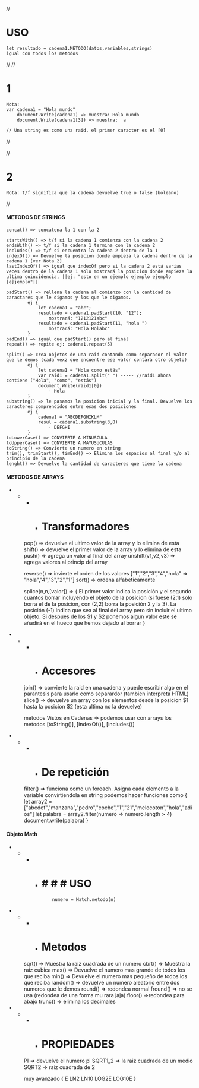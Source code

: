 //
# USO
    let resultado = cadena1.METODO(datos,variables,strings)
    igual con todos los metodos
//
//
# 1
    Nota:
    var cadena1 = "Hola mundo"
        document.Write(cadena1) => muestra: Hola mundo
        document.Write(cadena1[3]) => muestra:  a

    // Una string es como una raid, el primer caracter es el [0]
//

//
# 2
    Nota: t/f significa que la cadena devuelve true o false (boleano)
//

#### METODOS DE STRINGS ####
    concat() => concatena la 1 con la 2

    startsWith() => t/f si la cadena 1 comienza con la cadena 2
    endsWith() => t/f si la cadena 1 termina con la cadena 2
    includes() => t/f si encuentra la cadena 2 dentro de la 1
    indexOf() => Devuelve la posicion donde empieza la cadena dentro de la cadena 1 [ver Nota 2]
    lastIndexOf() => igual que indexOf pero si la cadena 2 está varias veces dentro de la cadena 1 solo mostrará la posicion donde empieza la ultima coincidencia, ||ej: "esto en un ejemplo ejemplo ejemplo [e]jemplo"||

    padStart() => rellena la cadena al comienzo con la cantidad de caractares que le digamos y los que le digamos.
            ej {
                let cadena1 = "abc";
                resultado = cadena1.padStart(10, "12");
                    mostrará: "1212121abc"
                resultado = cadena1.padStart(11, "hola ")
                    mostrará: "Hola Holabc"
            }
    padEnd() => igual que padStart() pero al final
    repeat() => repite ej: cadena1.repeat(5)

    split() => crea objetos de una raid contando como separador el valor que le demos (cada vexz que encuentre ese valor contará otro objeto)
            ej {
                let cadena1 = "Hola como estás"
                var raid1 = cadena1.split(" ") ----- //raid1 ahora contiene ("Hola", "como", "estás")
                document.Write(raid1[0])
                    · Hola
            }
    substring() => le pasamos la posicion inicial y la final. Devuelve los caracteres comprendidos entre esas dos posiciones
            ej {
                cadena1 = "ABCDEFGHIKLM"
                resul = cadena1.substring(3,8)
                    · DEFGHI
            }
    toLowerCase() => CONVIERTE A MINUSCULA
    toUpperCase() => CONVIERTE A MAYUSUCULAS
    toString() => Convierte un numero en string
    trim(), trimStart(), timEnd() => Elimina los espacios al final y/o al principio de la cadena
    lenght() => Devuelve la cantidad de caracteres que tiene la cadena

#### METODOS DE ARRAYS ####
- - * * # Transformadores
    pop() => devuelve el ultimo valor de la array y lo elimina de esta
    shift() => devuelve el primer valor de la array y lo elimina de esta
    push() => agrega un valor al final del array
    unshift(v1,v2,v3) => agrega valores al princip del array

    reverse() => invierte el orden de los valores ["1","2","3","4","hola" => "hola","4","3","2","1"]
    sort() => ordena alfabeticamente

    splice(n,n,[valor]) => 
        { El primer valor indica la posición y el segundo cuantos borrar incluyendo el objeto de la posicion (si fuese (2,1) solo borra el de
        la posicion, con (2,2) borra la posición 2 y la 3).
        La posición (-1) indica que sea al final del array pero sin incluir el ultimo objeto.
        Si despues de los $1 y $2 ponemos algun valor este se añadirá en el hueco que hemos dejado al borrar
        }
- - * * # Accesores
    join() => convierte la raid en una cadena y puede escribir algo en el parantesis para usarlo como separardor (tambien interpreta HTML)
    slice() => devuelve un array con los elementos desde la posicion $1 hasta la posicion $2 (esta ultima no la devuelve)
    
    metodos Vistos en Cadenas => podemos usar con arrays los metodos [toString()], [indexOf()], [includes()]
- - * * # De repetición
    filter() => funciona como un foreach. Asigna cada elemento a la variable convirtiendola en string
            podemos hacer funciones como {
                let array2 = ["abcdef","manzana","pedro","coche","1","21","melocoton","hola","adios"]
                let palabra = array2.filter(numero => numero.length > 4)
                document.write(palabra)
            }
#### Objeto Math ####
- - * * # # # # USO
                numero = Match.metodo(n)
- - * * # Metodos
    sqrt() => Muestra la raiz cuadrada de un numero
    cbrt() => Muestra la raiz cubica
    max() => Devuelve el numero mas grande de todos los que reciba
    min() => Devuelve el numero mas pequeño de todos los que reciba
    random() => devuelve un numero aleatorio entre dos numeros que le demos
    round() => redondea normal
    fround() => no se usa (redondea de una forma mu rara jaja)
    floor() =>redondea para abajo
    trunc() => elimina los decimales
- - * * # PROPIEDADES
    PI => devuelve el numero pi
    SQRT1_2 => la raiz cuadrada de un medio
    SQRT2 => raiz cuadrada de 2

    muy avanzado {
        E
        LN2
        LN10
        LOG2E
        LOG10E
    }
    

